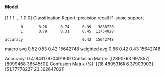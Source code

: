#### Model
[1 1 1 ... 1 0 0]
Classification Report:
              precision    recall  f1-score   support

           0       0.26      0.74      0.39   3888720
           1       0.79      0.31      0.45  11754028

    accuracy                           0.42  15642748
   macro avg       0.52      0.53      0.42  15642748
weighted avg       0.66      0.42      0.43  15642748

Accuracy: 0.4184317870491809
Confusion Matrix:
[[2890863  997857]
 [8099468 3654560]]
Confusion Matrix (%):
[[18.48053168  6.37903903]
 [51.77778227 23.36264702]]
